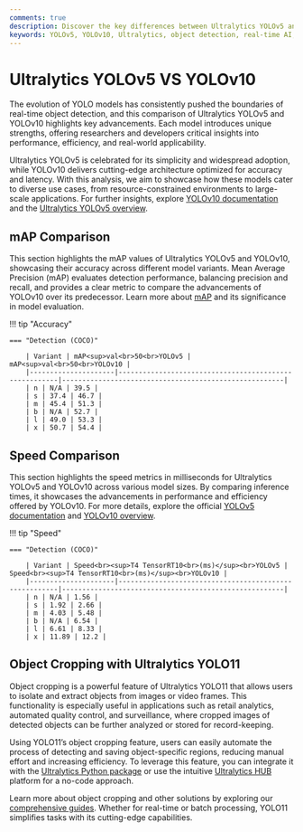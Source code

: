 ```yaml
---
comments: true
description: Discover the key differences between Ultralytics YOLOv5 and YOLOv10 in this comprehensive comparison. Explore advancements in object detection, real-time AI performance, and edge AI capabilities, as we highlight their unique strengths and applications in modern computer vision tasks.
keywords: YOLOv5, YOLOv10, Ultralytics, object detection, real-time AI, edge AI, computer vision, model comparison
---
```


# Ultralytics YOLOv5 VS YOLOv10

The evolution of YOLO models has consistently pushed the boundaries of real-time object detection, and this comparison of Ultralytics YOLOv5 and YOLOv10 highlights key advancements. Each model introduces unique strengths, offering researchers and developers critical insights into performance, efficiency, and real-world applicability.

Ultralytics YOLOv5 is celebrated for its simplicity and widespread adoption, while YOLOv10 delivers cutting-edge architecture optimized for accuracy and latency. With this analysis, we aim to showcase how these models cater to diverse use cases, from resource-constrained environments to large-scale applications. For further insights, explore [YOLOv10 documentation](https://docs.ultralytics.com/models/yolov10/) and the [Ultralytics YOLOv5 overview](https://docs.ultralytics.com/models/yolov8/).

## mAP Comparison

This section highlights the mAP values of Ultralytics YOLOv5 and YOLOv10, showcasing their accuracy across different model variants. Mean Average Precision (mAP) evaluates detection performance, balancing precision and recall, and provides a clear metric to compare the advancements of YOLOv10 over its predecessor. Learn more about [mAP](https://www.ultralytics.com/glossary/mean-average-precision-map) and its significance in model evaluation.

!!! tip "Accuracy"

    === "Detection (COCO)"

    	| Variant | mAP<sup>val<br>50<br>YOLOv5 | mAP<sup>val<br>50<br>YOLOv10 |
    	|---------------------|-------------------------------------------------------|-------------------------------------------------------|
    	| n | N/A | 39.5 |
    	| s | 37.4 | 46.7 |
    	| m | 45.4 | 51.3 |
    	| b | N/A | 52.7 |
    	| l | 49.0 | 53.3 |
    	| x | 50.7 | 54.4 |


## Speed Comparison

This section highlights the speed metrics in milliseconds for Ultralytics YOLOv5 and YOLOv10 across various model sizes. By comparing inference times, it showcases the advancements in performance and efficiency offered by YOLOv10. For more details, explore the official [YOLOv5 documentation](https://docs.ultralytics.com/models/yolov5/) and [YOLOv10 overview](https://docs.ultralytics.com/models/yolov10/).

!!! tip "Speed"

    === "Detection (COCO)"

    	| Variant | Speed<br><sup>T4 TensorRT10<br>(ms)</sup><br>YOLOv5 | Speed<br><sup>T4 TensorRT10<br>(ms)</sup><br>YOLOv10 |
    	|---------------------|-------------------------------------------------------|-------------------------------------------------------|
    	| n | N/A | 1.56 |
    	| s | 1.92 | 2.66 |
    	| m | 4.03 | 5.48 |
    	| b | N/A | 6.54 |
    	| l | 6.61 | 8.33 |
    	| x | 11.89 | 12.2 |

## Object Cropping with Ultralytics YOLO11

Object cropping is a powerful feature of Ultralytics YOLO11 that allows users to isolate and extract objects from images or video frames. This functionality is especially useful in applications such as retail analytics, automated quality control, and surveillance, where cropped images of detected objects can be further analyzed or stored for record-keeping.

Using YOLO11’s object cropping feature, users can easily automate the process of detecting and saving object-specific regions, reducing manual effort and increasing efficiency. To leverage this feature, you can integrate it with the [Ultralytics Python package](https://pypi.org/project/ultralytics/) or use the intuitive [Ultralytics HUB](https://www.ultralytics.com/hub) platform for a no-code approach.

Learn more about object cropping and other solutions by exploring our [comprehensive guides](https://docs.ultralytics.com/guides/). Whether for real-time or batch processing, YOLO11 simplifies tasks with its cutting-edge capabilities.

